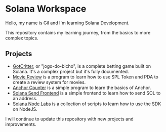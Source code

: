 # Solana Workspace

Hello, my name is Gil and I'm learning Solana Development.

This repository contains my learning journey, from the basics to more complex topics.

## Projects

- [GotCritter](jogo-do-bicho), or "jogo-do-bicho", is a complete betting game built on Solana. It's a complex project but it's fully documented.
- [Movie Review](movie-review-v2) is a program to learn how to use SPL Token and PDA to create a review system for movies.
- [Anchor Counter](anchor-counter2) is a simple program to learn the basics of Anchor.
- [Solana Send Frontend](solana-send-frontend) is a simple frontend to learn how to send SOL to an address.
- [Solana Node Labs](solana-node-labs) is a collection of scripts to learn how to use the SDK on NodeJS.

I will continue to update this repository with new projects and improvements.
